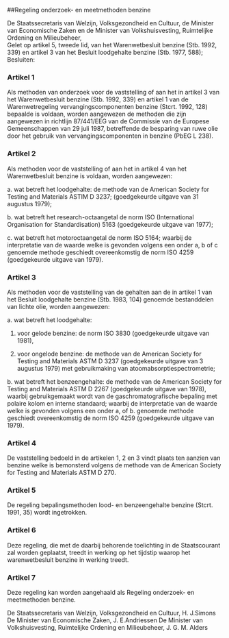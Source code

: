 <meta http-equiv='Content-Type' content='text/html; charset=utf-8' />

##Regeling onderzoek- en meetmethoden benzine

De Staatssecretaris van Welzijn, Volksgezondheid en Cultuur, de Minister van Economische Zaken en de Minister van Volkshuisvesting, Ruimtelijke Ordening en Milieubeheer,  
Gelet op artikel 5, tweede lid, van het Warenwetbesluit benzine (Stb. 1992, 339) en artikel 3 van het Besluit loodgehalte benzine (Stb. 1977, 588);
Besluiten:    

### Artikel  1  

Als methoden van onderzoek voor de vaststelling of aan het in artikel 3 van het Warenwetbesluit benzine (Stb. 1992, 339) en artikel 1 van de Warenwetregeling vervangingscomponenten benzine (Stcrt. 1992, 128) bepaalde is voldaan, worden aangewezen de methoden die zijn aangewezen in richtlijn 87/441/EEG van de Commissie van de Europese Gemeenschappen van 29 juli 1987, betreffende de besparing van ruwe olie door het gebruik van vervangingscomponenten in benzine (PbEG L 238). 

### Artikel  2  

Als methoden voor de vaststelling of aan het in artikel 4 van het Warenwetbesluit benzine is voldaan, worden aangewezen: 

a. wat betreft het loodgehalte: de methode van de American Society for Testing and Materials ASTIM D 3237; (goedgekeurde uitgave van 31 augustus 1979); 

b. wat betreft het research-octaangetal de norm ISO (International Organisation for Standardisation) 5163 (goedgekeurde uitgave van 1977); 

c. wat betreft het motoroctaangetal de norm ISO 5164;  waarbij de interpretatie van de waarde welke is gevonden volgens een onder a, b of c genoemde methode geschiedt overeenkomstig de norm ISO 4259 (goedgekeurde uitgave van 1979).  

### Artikel  3  

Als methoden voor de vaststelling van de gehalten aan de in artikel 1 van het Besluit loodgehalte benzine (Stb. 1983, 104) genoemde bestanddelen van lichte olie, worden aangewezen: 

a. wat betreft het loodgehalte:  

1. voor gelode benzine: de norm ISO 3830 (goedgekeurde uitgave van 1981), 

2. voor ongelode benzine: de methode van de American Society for Testing and Materials ASTM D 3237 (goedgekeurde uitgave van 3 augustus 1979) met gebruikmaking van atoomabsorptiespectrometrie;  

b. wat betreft het benzeengehalte: de methode van de American Society for Testing and Materials ASTM D 2267 (goedgekeurde uitgave van 1978), waarbij gebruikgemaakt wordt van de gaschromatografische bepaling met polaire kolom en interne standaard; waarbij de interpretatie van de waarde welke is gevonden volgens een onder a, of b. genoemde methode geschiedt overeenkomstig de norm ISO 4259 (goedgekeurde uitgave van 1979).  

### Artikel  4  

De vaststelling bedoeld in de artikelen 1, 2 en 3 vindt plaats ten aanzien van benzine welke is bemonsterd volgens de methode van de American Society for Testing and Materials ASTM D 270. 

### Artikel  5  

De regeling bepalingsmethoden lood- en benzeengehalte benzine (Stcrt. 1991, 35) wordt ingetrokken. 

### Artikel  6  

Deze regeling, die met de daarbij behorende toelichting in de Staatscourant zal worden geplaatst, treedt in werking op het tijdstip waarop het warenwetbesluit benzine in werking treedt. 

### Artikel  7  

Deze regeling kan worden aangehaald als Regeling onderzoek- en meetmethoden benzine. 

De 
Staatssecretaris van Welzijn, Volksgezondheid en Cultuur, 
H. J.Simons  De 
Minister van Economische Zaken, 
J. E.Andriessen  De 
Minister van  Volkshuisvesting, Ruimtelijke Ordening en Milieubeheer, 
J. G. M. Alders      

